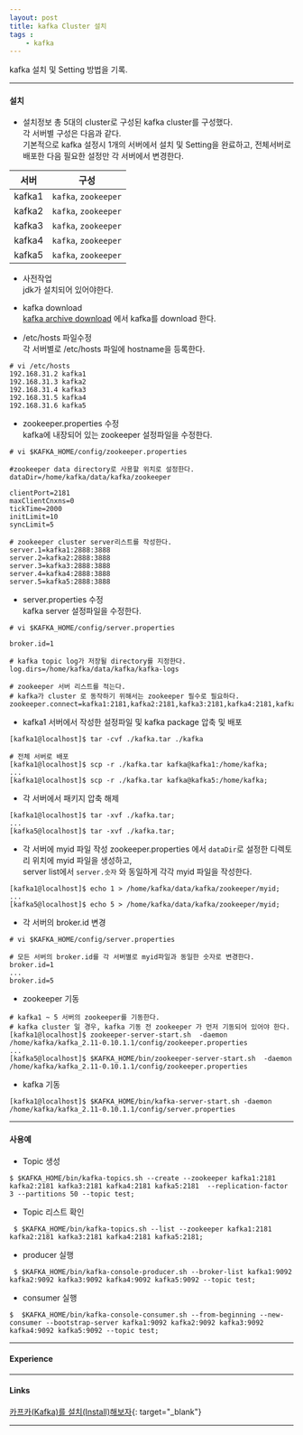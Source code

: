 ```yaml
---
layout: post
title: kafka Cluster 설치
tags :
    - kafka
---
```

kafka 설치 및 Setting 방법을 기록.

---

#### 설치

* 설치정보
총 5대의 cluster로 구성된 kafka cluster를 구성했다.<br>
각 서버별 구성은 다음과 같다.<br>
기본적으로 kafka 설정시 1개의 서버에서 설치 및 Setting을 완료하고, 전체서버로 배포한 다음 필요한 설정만 각 서버에서 변경한다.

서버 | 구성
---|---
kafka1 | `kafka`, `zookeeper`
kafka2 | `kafka`, `zookeeper`
kafka3 | `kafka`, `zookeeper`
kafka4 | `kafka`, `zookeeper`
kafka5 | `kafka`, `zookeeper`


* 사전작업<br>
jdk가 설치되어 있어야한다.

* kafka download<br>
[kafka archive download](https://archive.apache.org/dist/kafka/) 에서 kafka를 download 한다.

* /etc/hosts 파일수정<br>
각 서버별로 /etc/hosts 파일에 hostname을 등록한다.

```shell
# vi /etc/hosts
192.168.31.2 kafka1  
192.168.31.3 kafka2
192.168.31.4 kafka3
192.168.31.5 kafka4
192.168.31.6 kafka5
```

* zookeeper.properties 수정<br>
kafka에 내장되어 있는 zookeeper 설정파일을 수정한다.

```shell
# vi $KAFKA_HOME/config/zookeeper.properties

#zookeeper data directory로 사용할 위치로 설정한다.
dataDir=/home/kafka/data/kafka/zookeeper

clientPort=2181
maxClientCnxns=0
tickTime=2000
initLimit=10
syncLimit=5

# zookeeper cluster server리스트를 작성한다.
server.1=kafka1:2888:3888
server.2=kafka2:2888:3888
server.3=kafka3:2888:3888
server.4=kafka4:2888:3888
server.5=kafka5:2888:3888
```


* server.properties 수정<br>
kafka server 설정파일을 수정한다.

```shell
# vi $KAFKA_HOME/config/server.properties

broker.id=1

# kafka topic log가 저장될 directory를 지정한다.
log.dirs=/home/kafka/data/kafka/kafka-logs

# zookeeper 서버 리스트를 적는다.
# kafka가 cluster 로 동작하기 위해서는 zookeeper 필수로 필요하다.
zookeeper.connect=kafka1:2181,kafka2:2181,kafka3:2181,kafka4:2181,kafka5:2181
```

* kafka1 서버에서 작성한 설정파일 및 kafka package 압축 및 배포

```shell
[kafka1@localhost]$ tar -cvf ./kafka.tar ./kafka

# 전체 서버로 배포
[kafka1@localhost]$ scp -r ./kafka.tar kafka@kafka1:/home/kafka;
...
[kafka1@localhost]$ scp -r ./kafka.tar kafka@kafka5:/home/kafka;
```


* 각 서버에서 패키지 압축 해제

```shell
[kafka1@localhost]$ tar -xvf ./kafka.tar;
...
[kafka5@localhost]$ tar -xvf ./kafka.tar;
```

* 각 서버에 myid 파일 작성
zookeeper.properties 에서 `dataDir`로 설정한 디렉토리 위치에 myid 파일을 생성하고,<br>
server list에서 `server.숫자` 와 동일하게 각각 myid 파일을 작성한다. 

```shell
[kafka1@localhost]$ echo 1 > /home/kafka/data/kafka/zookeeper/myid;
...
[kafka5@localhost]$ echo 5 > /home/kafka/data/kafka/zookeeper/myid;
```

* 각 서버의 broker.id 변경

```shell
# vi $KAFKA_HOME/config/server.properties

# 모든 서버의 broker.id를 각 서버별로 myid파일과 동일한 숫자로 변경한다.
broker.id=1
...
broker.id=5
```

* zookeeper 기동

```shell
# kafka1 ~ 5 서버의 zookeeper를 기동한다.
# kafka cluster 일 경우, kafka 기동 전 zookeeper 가 먼저 기동되어 있어야 한다.
[kafka1@localhost]$ zookeeper-server-start.sh  -daemon /home/kafka/kafka_2.11-0.10.1.1/config/zookeeper.properties
...
[kafka5@localhost]$ $KAFKA_HOME/bin/zookeeper-server-start.sh  -daemon /home/kafka/kafka_2.11-0.10.1.1/config/zookeeper.properties
```
* kafka 기동

```shell
[kafka1@localhost]$ $KAFKA_HOME/bin/kafka-server-start.sh -daemon /home/kafka/kafka_2.11-0.10.1.1/config/server.properties
```

---
#### 사용예

* Topic 생성

```shell
$ $KAFKA_HOME/bin/kafka-topics.sh --create --zookeeper kafka1:2181 kafka2:2181 kafka3:2181 kafka4:2181 kafka5:2181  --replication-factor 3 --partitions 50 --topic test;
```

* Topic 리스트 확인

```shell
 $ $KAFKA_HOME/bin/kafka-topics.sh --list --zookeeper kafka1:2181 kafka2:2181 kafka3:2181 kafka4:2181 kafka5:2181;
```

* producer 실행

```shell
 $ $KAFKA_HOME/bin/kafka-console-producer.sh --broker-list kafka1:9092 kafka2:9092 kafka3:9092 kafka4:9092 kafka5:9092 --topic test;
```

* consumer 실행

```shell
$  $KAFKA_HOME/bin/kafka-console-consumer.sh --from-beginning --new-consumer --bootstrap-server kafka1:9092 kafka2:9092 kafka3:9092 kafka4:9092 kafka5:9092 --topic test;
```

---

#### Experience

---

#### Links
[카프카(Kafka)를 설치(Install)해보자](https://yookeun.github.io/kafka/2018/07/01/kafka-install/){: target="_blank"}  

---
